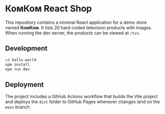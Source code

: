 # КомКом React Shop

This repository contains a minimal React application for a demo store named **КомКом**. It lists 20 hard-coded television products with images. When running the dev server, the products can be viewed at `/tvs`.

## Development

```bash
cd hello-world
npm install
npm run dev
```

## Deployment

The project includes a GitHub Actions workflow that builds the Vite project and deploys the `dist` folder to GitHub Pages whenever changes land on the `main` branch.
